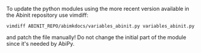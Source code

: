 To update the python modules using the more recent version available in the Abinit repository use vimdiff:

    vimdiff ABINIT_REPO/abimkdocs/variables_abinit.py variables_abinit.py

and patch the file manually!
Do not change the initial part of the module since it's needed by AbiPy.
